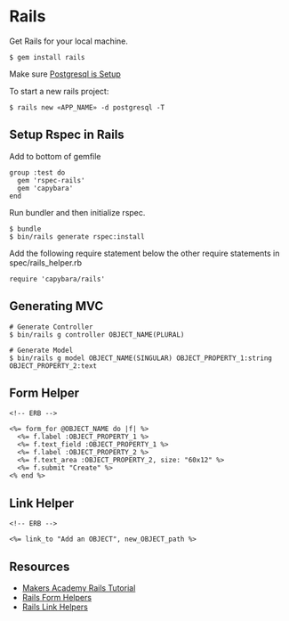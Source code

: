 # Rails

Get Rails for your local machine.

```
$ gem install rails
```

Make sure [Postgresql is Setup](../postgresql.md)

To start a new rails project:

```
$ rails new «APP_NAME» -d postgresql -T
```

## Setup Rspec in Rails

Add to bottom of gemfile

```
group :test do
  gem 'rspec-rails'
  gem 'capybara'
end
```

Run bundler and then initialize rspec.

```
$ bundle
$ bin/rails generate rspec:install
```

Add the following require statement below the other require statements in spec/rails_helper.rb

```
require 'capybara/rails'
```

## Generating MVC

```
# Generate Controller
$ bin/rails g controller OBJECT_NAME(PLURAL)

# Generate Model
$ bin/rails g model OBJECT_NAME(SINGULAR) OBJECT_PROPERTY_1:string OBJECT_PROPERTY_2:text
```

## Form Helper

```
<!-- ERB -->

<%= form_for @OBJECT_NAME do |f| %>
  <%= f.label :OBJECT_PROPERTY_1 %>
  <%= f.text_field :OBJECT_PROPERTY_1 %>
  <%= f.label :OBJECT_PROPERTY_2 %>
  <%= f.text_area :OBJECT_PROPERTY_2, size: "60x12" %>
  <%= f.submit "Create" %>
<% end %>
```

## Link Helper

```
<!-- ERB -->

<%= link_to "Add an OBJECT", new_OBJECT_path %>
```

## Resources

* [Makers Academy Rails Tutorial](https://github.com/makersacademy/course/blob/master/rails/yelp_v1/1_getting_started.md)
* [Rails Form Helpers](http://guides.rubyonrails.org/form_helpers.html)
* [Rails Link Helpers](http://apidock.com/rails/ActionView/Helpers/UrlHelper/link_to)

